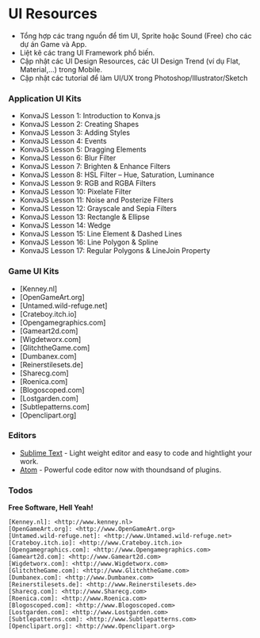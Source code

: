 # UI Resources 
* Tổng hợp các trang nguồn để tìm UI, Sprite hoặc Sound (Free) cho các dự án Game và App.
* Liệt kê các trang UI Framework phổ biến.
* Cập nhật các UI Design Resources, các UI Design Trend (ví dụ Flat, Material,...) trong Mobile.
* Cập nhật các tutorial để làm UI/UX trong Photoshop/Illustrator/Sketch

### Application UI Kits
* KonvaJS Lesson 1: Introduction to Konva.js
* KonvaJS Lesson 2: Creating Shapes
* KonvaJS Lesson 3: Adding Styles
* KonvaJS Lesson 4: Events
* KonvaJS Lesson 5: Dragging Elements
* KonvaJS Lesson 6: Blur Filter
* KonvaJS Lesson 7: Brighten & Enhance Filters
* KonvaJS Lesson 8: HSL Filter – Hue, Saturation, Luminance
* KonvaJS Lesson 9: RGB and RGBA Filters
* KonvaJS Lesson 10: Pixelate Filter
* KonvaJS Lesson 11: Noise and Posterize Filters
* KonvaJS Lesson 12: Grayscale and Sepia Filters
* KonvaJS Lesson 13: Rectangle & Ellipse
* KonvaJS Lesson 14: Wedge
* KonvaJS Lesson 15: Line Element & Dashed Lines
* KonvaJS Lesson 16: Line Polygon & Spline
* KonvaJS Lesson 17: Regular Polygons & LineJoin Property

### Game UI Kits

* [Kenney.nl]
* [OpenGameArt.org]
* [Untamed.wild-refuge.net]
* [Crateboy.itch.io]
* [Opengamegraphics.com]
* [Gameart2d.com]
* [Wigdetworx.com]
* [GlitchtheGame.com]
* [Dumbanex.com]
* [Reinerstilesets.de]
* [Sharecg.com]
* [Roenica.com]
* [Blogoscoped.com]
* [Lostgarden.com]
* [Subtlepatterns.com]
* [Openclipart.org]


### Editors

* [Sublime Text] - Light weight editor and easy to code and hightlight your work.
* [Atom] - Powerful code editor now with thoundsand of plugins.

### Todos


**Free Software, Hell Yeah!**

[//]: # (These are reference links used in the body of this note and get stripped out when the markdown processor does its job. There is no need to format nicely because it shouldn't be seen. Thanks SO - http://stackoverflow.com/questions/4823468/store-comments-in-markdown-syntax)

   [Sublime Text]: <https://www.sublimetext.com/>
   [Atom]: <https://atom.io/>
   [Freebies UI Kit]: <http://freebiesbug.com/psd-freebies/ui-kits/>
   [Sketch App Resources]: <https://www.sketchappsources.com/category/ui.html>

    [Kenney.nl]: <http://www.kenney.nl>
	[OpenGameArt.org]: <http://www.OpenGameArt.org>
	[Untamed.wild-refuge.net]: <http://www.Untamed.wild-refuge.net>
	[Crateboy.itch.io]: <http://www.Crateboy.itch.io>
	[Opengamegraphics.com]: <http://www.Opengamegraphics.com>
	[Gameart2d.com]: <http://www.Gameart2d.com>
	[Wigdetworx.com]: <http://www.Wigdetworx.com>
	[GlitchtheGame.com]: <http://www.GlitchtheGame.com>
	[Dumbanex.com]: <http://www.Dumbanex.com>
	[Reinerstilesets.de]: <http://www.Reinerstilesets.de>
	[Sharecg.com]: <http://www.Sharecg.com>
	[Roenica.com]: <http://www.Roenica.com>
	[Blogoscoped.com]: <http://www.Blogoscoped.com>
	[Lostgarden.com]: <http://www.Lostgarden.com>
	[Subtlepatterns.com]: <http://www.Subtlepatterns.com>
	[Openclipart.org]: <http://www.Openclipart.org>



